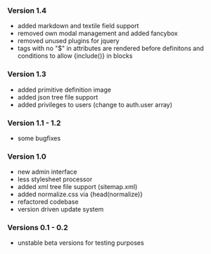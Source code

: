 ### Version 1.4

* added markdown and textile field support
* removed own modal management and added fancybox
* removed unused plugins for jquery
* tags with no "$" in attributes are rendered before definitons and conditions to allow {include()} in blocks

### Version 1.3

* added primitive definition image
* added json tree file support
* added privileges to users (change to auth.user array)

### Version 1.1 - 1.2

* some bugfixes

### Version 1.0

* new admin interface
* less stylesheet processor
* added xml tree file support (sitemap.xml)
* added normalize.css via {head(normalize)}
* refactored codebase
* version driven update system

### Versions 0.1 - 0.2

* unstable beta versions for testing purposes